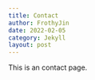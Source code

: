 ```yaml
---
title: Contact
author: FrothyJin
date: 2022-02-05
category: Jekyll
layout: post
---
```


This is an contact page.
